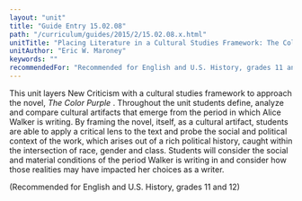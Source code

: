 ```yaml
---
layout: "unit"
title: "Guide Entry 15.02.08"
path: "/curriculum/guides/2015/2/15.02.08.x.html"
unitTitle: "Placing Literature in a Cultural Studies Framework: The Color Purple"
unitAuthor: "Eric W. Maroney"
keywords: ""
recommendedFor: "Recommended for English and U.S. History, grades 11 and 12"
---
```

<main>
<p>
This unit layers New Criticism with a cultural studies framework to approach the novel,
<em>
The Color Purple
</em>
. Throughout the unit students define, analyze and compare cultural artifacts that emerge from the period in which Alice Walker is writing. By framing the novel, itself, as a cultural artifact, students are able to apply a critical lens to the text and probe the social and political context of the work, which arises out of a rich political history, caught within the intersection of race, gender and class. Students will consider the social and material conditions of the period Walker is writing in and consider how those realities may have impacted her choices as a writer.
</p>
<p>
(Recommended for English and U.S. History, grades 11 and 12)
</p>
</main>